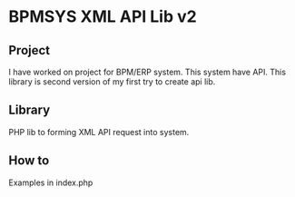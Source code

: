 # BPMSYS XML API Lib v2

## Project
I have worked on project for BPM/ERP system. This system have API.
This library is second version of my first try to create api lib.

## Library
PHP lib to forming XML API request into system.

## How to
Examples in index.php
